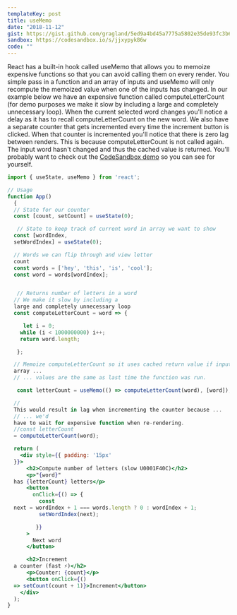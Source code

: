 ```yaml
---
templateKey: post
title: useMemo
date: "2018-11-12"
gist: https://gist.github.com/gragland/5ed9a4bd45a7775a5802e35de93fc3b6
sandbox: https://codesandbox.io/s/jjxypyk86w
code: ""
---
```


React has a built-in hook called useMemo that allows you to memoize expensive functions so that you can avoid calling them on every render. You simple pass in a function and an array of inputs and useMemo will only recompute the memoized value when one of the inputs has changed. In our example below we have an expensive function called computeLetterCount (for demo purposes we make it slow by including a large and completely unnecessary loop). When the current selected word changes you'll notice a delay as it has to recall computeLetterCount on the new word. We also have a separate counter that gets incremented every time the increment button is clicked. When that counter is incremented you'll notice that there is zero lag between renders. This is because computeLetterCount is not called again. The input word hasn't changed and thus the cached value is returned. You'll probably want to check out the [CodeSandbox demo](https://codesandbox.io/s/jjxypyk86w) so you can see for yourself.

```jsx
import { useState, useMemo } from 'react';

// Usage
function App()
  {
  // State for our counter
  const [count, setCount] = useState(0);

   // State to keep track of current word in array we want to show
  const [wordIndex,
  setWordIndex] = useState(0);

  // Words we can flip through and view letter
  count
  const words = ['hey', 'this', 'is', 'cool'];
  const word = words[wordIndex];


   // Returns number of letters in a word
  // We make it slow by including a
  large and completely unnecessary loop
  const computeLetterCount = word => {

     let i = 0;
    while (i < 1000000000) i++;
    return word.length;

   };

  // Memoize computeLetterCount so it uses cached return value if input
  array ...
  // ... values are the same as last time the function was run.

   const letterCount = useMemo(() => computeLetterCount(word), [word]);

  //
  This would result in lag when incrementing the counter because ...
  // ... we'd
  have to wait for expensive function when re-rendering.
  //const letterCount
  = computeLetterCount(word);

  return (
    <div style={{ padding: '15px'
  }}>
      <h2>Compute number of letters (slow U0001F40C)</h2>
      <p>"{word}"
  has {letterCount} letters</p>
      <button
        onClick={() => {
          const
  next = wordIndex + 1 === words.length ? 0 : wordIndex + 1;
          setWordIndex(next);

         }}
      >
        Next word
      </button>

      <h2>Increment
  a counter (fast ⚡️)</h2>
      <p>Counter: {count}</p>
      <button onClick={()
  => setCount(count + 1)}>Increment</button>
    </div>
  );
}
```
